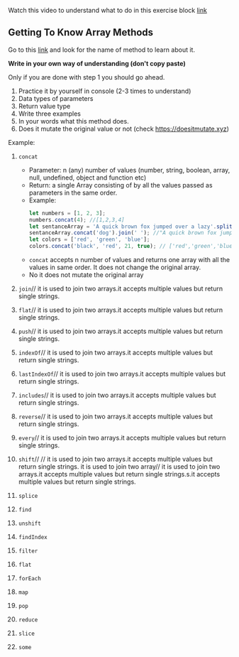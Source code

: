 Watch this video to understand what to do in this exercise block [link](https://www.youtube.com/watch?v=zGpplZj4zY0&feature=youtu.be)

## Getting To Know Array Methods

Go to this [link](https://developer.mozilla.org/en-US/docs/Web/JavaScript/Reference/Global_Objects/Array) and look for the name of method to learn about it.

**Write in your own way of understanding (don't copy paste)**

Only if you are done with step 1 you should go ahead.

1. Practice it by yourself in console (2-3 times to understand)
2. Data types of parameters
3. Return value type
4. Write three examples
5. In your words what this method does.
6. Does it mutate the original value or not (check https://doesitmutate.xyz)

Example:

1. `concat`

   - Parameter: n (any) number of values (number, string, boolean, array, null, undefined, object and function etc)
   - Return: a single Array consisting of by all the values passed as parameters in the same order.
   - Example:
     ```js
     let numbers = [1, 2, 3];
     numbers.concat(4); //[1,2,3,4]
     let sentanceArray = 'A quick brown fox jumped over a lazy'.split(' ');
     sentanceArray.concat('dog').join(' '); //"A quick brown fox jumped over a lazy dog"
     let colors = ['red', 'green', 'blue'];
     colors.concat('black', 'red', 21, true); // ['red','green','blue','black', 'red', 21, true]
     ```
   - `concat` accepts n number of values and returns one array with all the values in same order. It does not change the original array.
   - No it does not mutate the original array

2. `join`//  it is used to join two arrays.it accepts multiple values but return single strings.
3. `flat`//  it is used to join two arrays.it accepts multiple values but return single strings.
4. `push`//  it is used to join two arrays.it accepts multiple values but return single strings.
5. `indexOf`//  it is used to join two arrays.it accepts multiple values but return single strings.
6. `lastIndexOf`//  it is used to join two arrays.it accepts multiple values but return single strings.
7. `includes`//  it is used to join two arrays.it accepts multiple values but return single strings.
8. `reverse`//  it is used to join two arrays.it accepts multiple values but return single strings.
9. `every`//  it is used to join two arrays.it accepts multiple values but return single strings.
10. `shift`// //  it is used to join two arrays.it accepts multiple values but return single strings. it is used to join two array//  it is used to join two arrays.it accepts multiple values but return single strings.s.it accepts multiple values but return single strings.
11. `splice`
12. `find`
13. `unshift`
14. `findIndex`
15. `filter`
16. `flat`
17. `forEach`
18. `map`
19. `pop`
20. `reduce`
21. `slice`
22. `some`
